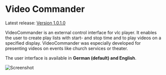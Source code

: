 # Video Commander

Latest release: [Version 1.0.1.0](https://peschuster.s3.amazonaws.com/feg-giessen/VideoCommander_1-0-1-0.zip)

VideoCommander is an external control interface for vlc player. It enables the user to create play lists with start- and stop time and to play videos on a specified display. VideoCommander was especially developed for presenting videos on events like church services or theater.

The user interface is available in **German (default) and English**.

![Screenshot](https://raw.github.com/feg-giessen/videocommander/master/docs/screen1.png)
